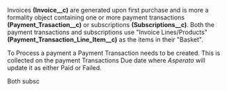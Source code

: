 Invoices **(Invoice__c)** are generated upon first purchase and is more a formality object containing one or more payment transactions **(Payment_Trasaction__c)** or subscriptions  **(Subscriptions__c)**. Both the payment transactions and subscriptions use "Invoice Lines/Products" **(Payment_Transaction_Line_Item__c)** as the items in their "Basket". 

To Process a payment a Payment Transaction needs to be created. This is collected on the payment Transactions Due date where *Asperato* will update it as either Paid or Failed. 

Both subsc